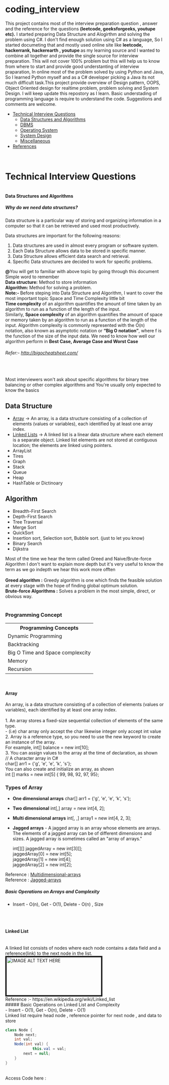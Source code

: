 # coding_interview

This project contains most of the interview preparation question , answer and the reference for the questions <b>
(leetcode, geeksforgeeks, youtupe etc).</b> I started preparing Data Structure and Alogirthm and solving the problem using C#. I don't
find enough solution using C# as a language, So I started documeting that and mostly used online site like <b>leetcode, hackerrank,
hackerearth , youtupe </b> as my learning source and I wanted to combine all together and provide the single source for interview 
preparation. This will not cover 100% problem but this will help us to know from where to start and provide good understanting of 
interview praparation, In online most of the problem solved by using Python and Java, So I learned Python myself and as a C# developer
picking a Java its not much difficult task.This project provide overview of Design pattern, OOPS, Object Oriented design 
for realtime problem, problem solving and System Design. I will keep update this repostory as I learn. 
Basic understading of programming language is require to understand the code.
Suggestions and comments are welcome. 

* [Technical Interview Questions](#tech)
   * [Data Structures and Algorithms](#dsalg)
   * [DBMS](#dbms)
   * [Operating System](#os)
   * [System Design](#design)
   * [Miscellaneous](#misc)
* [References](#ref)
<br/>
<h1> <b name="tech">Technical Interview Questions</b> </h1>
 <br/>
 <b name="dsalg">Data Structures and Algorithms</b>
 <p> 
  <h5>Why do we need data structures? </h5>
Data structure is a particular way of storing and organizing information in a computer so that it can be retrieved and used most productively.

Data structures are important for the following reasons:

1. Data structures are used in almost every program or software system.
2. Each Data Structure allows data to be stored in specific manner.
3. Data Structure allows efficient data search and retrieval.
4. Specific Data structures are decided to work for specific problems.
 </p>
 
 <b>@</b>You will get to familiar with above topic by going through this document
 <br/>Simple word to remember <br/>
<b> Data structure:</b> Method to store information
</br> <b>Algorithm: </b> Method for solving a problem.
<br/>
<b>Note:- </b> Before steping into Data Structure and Algorithm, I want to cover the most important topic Space and Time Complexity little bit
</br>
<b>Time complexity</b> of an algorithm quantifies the amount of time taken by an algorithm to run as a function of the length of the input.
</br>
Similarly, <b>Space complexity</b> of an algorithm quantifies the amount of space or memory taken by an algorithm to run as a function of the length of the input.
Algorithm complexity is commonly represented with the O(n) notation, also known as asymptotic notation or <b> “Big O notation”</b>, where f is the function of the size of the input data. 
We need to know how well our algorithm perform in <b> Best Case, Average Case and Worst Case </b>
<br/>
###### Refer:- http://bigocheatsheet.com/
<br/>
<br/>
Most interviewers won't ask about specific algorithms for binary tree balancing or other complex algorithms and 
 You're usually only expected to know the basics</font>
 
## Data Structure
- [Array](#array) -> An array, is a data structure consisting of a collection of elements (values or variables), each identified by at least one array index.
- [Linked Lists](#linkedlist) -> A linked list is a linear data structure where each element is a separate object. Linked list elements are not stored at contiguous location; the elements are linked using pointers.
- ArrayList
- Tires
- Graph
- Stack
- Queue
- Heap
- HashTable or Dictinoary

## Algorithm
- Breadth-First Search
- Depth-First Search
- Tree Traversal
- Merge Sort
- QuickSort
- Insertion sort, Selection sort, Bubble sort. (just to let you know)
- Binary Search
- Dijkstra

 


Most of the time we hear the term called Greed and Naive/Brute-force  Algorithm
I don't want to explain more depth but it's very useful to know the term as we go indepth we hear this work more offten </br></br>
<b>Greed algorithm :</b> Greedy algorithm is one which finds the feasible solution at every stage with the hope of finding global optimum solution.
</br><b>Brute-force Algorithms :</b> Solves a problem in the most simple, direct, or obvious way.
</br></br> <h3> Programming Concept </h3>
<table>
<tr><th>Programming Concepts</th></tr>
<tr><td>Dynamic Programming</td></tr>
<tr><td>Backtracking</td></tr>
<tr><td>Big O Time and Space complexcity</td></tr>
<tr><td>Memory </td></tr>
<tr><td>Recursion</td></tr>

</table>

<br/>

 #### Array
<p name="array"></p>
An array, is a data structure consisting of a collection of elements (values or variables), each identified by at least one array index.
<br/>
 
<br/>
1. An array stores a fixed-size sequential collection of elements of the same type. 
	 <br> - (i.e) char array only accept the char likewise integer only accept int value
<br/>2. Array is a reference type, so you need to use the new keyword to create an instance of the array. <br>For example,
	int[] balance = new int[10];
<br/>3. You can assign values to the array at the time of declaration, as shown 
<br/>
// A character array in C# <br/>
 char[] arr1 = {'g', 'e', 'e', 'k', 's'}; <br/>
 You can also create and initialize an array, as shown <br/>
 int [] marks = new int[5]  { 99,  98, 92, 97, 95};

### Types of Array
- **One dimensional arrays**
	char[] arr1 = {'g', 'e', 'e', 'k', 's'};
- **Two dimensional**
    int[,] array = new int[4, 2];
- **Multi dimensional arrays**
	int[, ,] array1 = new int[4, 2, 3];
- **Jagged arrays** - A jagged array is an array whose elements are arrays. The elements of a jagged array can be of different dimensions and sizes. A jagged array is sometimes called an "array of arrays." 

	int[][] jaggedArray = new int[3][]; <br>
	jaggedArray[0] = new int[5]; <br>
	jaggedArray[1] = new int[4]; <br>
	jaggedArray[2] = new int[2]; <br>

Reference : [Multidimensional-arrays](https://docs.microsoft.com/en-us/dotnet/csharp/programming-guide/arrays/multidimensional-arrays)
<br>Reference : [Jagged-arrays](https://docs.microsoft.com/en-us/dotnet/csharp/programming-guide/arrays/jagged-arrays)
<br/>

##### Basic Operations on Arrays and Complexity
- Insert - O(n), Get - O(1), Delete - O(n) , Size
<br/>
<br/>	

#### Linked List 
<br/>
A linked list consists of nodes where each node contains a data field and a reference(link) to the next node in the list.
<br>
<img src="https://github.com/senthil338/coding_interview/blob/master/Images/linkedlist.JPG" 
alt="IMAGE ALT TEXT HERE" width="300" height="120" border="4" alt="Linked List Representation" />
<br>
Reference :- https://en.wikipedia.org/wiki/Linked_list <br>
##### Basic Operations on Linked List and Complexity
<br>
- Insert - O(1), Get - O(n), Delete - O(1)
<br>
Linked list require head node , reference pointer for next node , and data to store

```cs
class Node {
	Node next;
	int val;
	Node(int val) {
	        this.val = val;
		next = null;
	}
}
```
<br>
Access Code here : 






